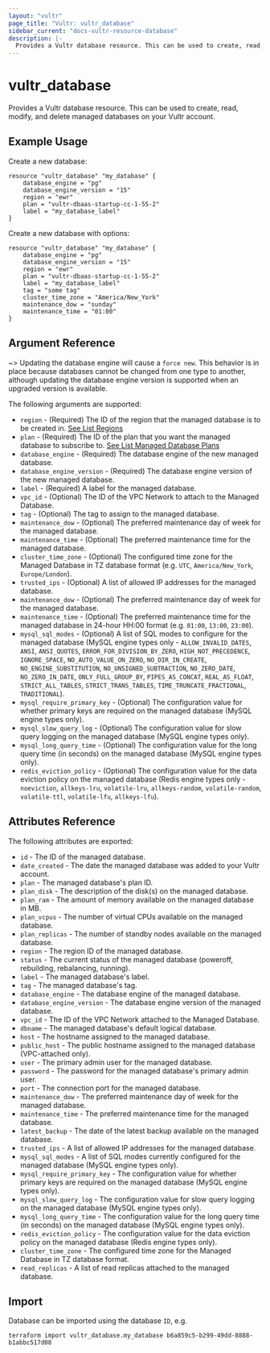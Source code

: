 ```yaml
---
layout: "vultr"
page_title: "Vultr: vultr_database"
sidebar_current: "docs-vultr-resource-database"
description: |-
  Provides a Vultr database resource. This can be used to create, read, modify, and delete managed databases on your Vultr account.
---
```


# vultr_database

Provides a Vultr database resource. This can be used to create, read, modify, and delete managed databases on your Vultr account.

## Example Usage

Create a new database:

```hcl
resource "vultr_database" "my_database" {
	database_engine = "pg"
	database_engine_version = "15"
    region = "ewr"
    plan = "vultr-dbaas-startup-cc-1-55-2"
    label = "my_database_label"
}
```

Create a new database with options:

```hcl
resource "vultr_database" "my_database" {
	database_engine = "pg"
	database_engine_version = "15"
    region = "ewr"
    plan = "vultr-dbaas-startup-cc-1-55-2"
    label = "my_database_label"
	tag = "some tag"
	cluster_time_zone = "America/New_York"
	maintenance_dow = "sunday"
	maintenance_time = "01:00"
}
```

## Argument Reference


~> Updating the database engine will cause a `force new`. This behavior is in place because databases cannot be changed from one type to another, although updating the database engine version is supported when an upgraded version is available.

The following arguments are supported:

* `region` - (Required) The ID of the region that the managed database is to be created in. [See List Regions](https://www.vultr.com/api/#operation/list-regions)
* `plan` - (Required) The ID of the plan that you want the managed database to subscribe to. [See List Managed Database Plans](https://www.vultr.com/api/#tag/managed-databases/operation/list-database-plans)
* `database_engine` - (Required) The database engine of the new managed database.
* `database_engine_version` - (Required) The database engine version of the new managed database.
* `label` - (Required) A label for the managed database.
* `vpc_id` - (Optional) The ID of the VPC Network to attach to the Managed Database.
* `tag` - (Optional) The tag to assign to the managed database.
* `maintenance_dow` - (Optional) The preferred maintenance day of week for the managed database.
* `maintenance_time` - (Optional) The preferred maintenance time for the managed database.
* `cluster_time_zone` - (Optional) The configured time zone for the Managed Database in TZ database format (e.g. `UTC`, `America/New_York`, `Europe/London`).
* `trusted_ips` - (Optional) A list of allowed IP addresses for the managed database.
* `maintenance_dow` - (Optional) The preferred maintenance day of week for the managed database.
* `maintenance_time` - (Optional) The preferred maintenance time for the managed database in 24-hour HH:00 format (e.g. `01:00`, `13:00`, `23:00`).
* `mysql_sql_modes` - (Optional) A list of SQL modes to configure for the managed database (MySQL engine types only - `ALLOW_INVALID_DATES`, `ANSI`, `ANSI_QUOTES`, `ERROR_FOR_DIVISION_BY_ZERO`, `HIGH_NOT_PRECEDENCE`, `IGNORE_SPACE`, `NO_AUTO_VALUE_ON_ZERO`, `NO_DIR_IN_CREATE`, `NO_ENGINE_SUBSTITUTION`, `NO_UNSIGNED_SUBTRACTION`, `NO_ZERO_DATE`, `NO_ZERO_IN_DATE`, `ONLY_FULL_GROUP_BY`, `PIPES_AS_CONCAT`, `REAL_AS_FLOAT`, `STRICT_ALL_TABLES`, `STRICT_TRANS_TABLES`, `TIME_TRUNCATE_FRACTIONAL`, `TRADITIONAL`).
* `mysql_require_primary_key` - (Optional) The configuration value for whether primary keys are required on the managed database (MySQL engine types only).
* `mysql_slow_query_log` - (Optional) The configuration value for slow query logging on the managed database (MySQL engine types only).
* `mysql_long_query_time` - (Optional) The configuration value for the long query time (in seconds) on the managed database (MySQL engine types only).
* `redis_eviction_policy` - (Optional) The configuration value for the data eviction policy on the managed database (Redis engine types only - `noeviction`, `allkeys-lru`, `volatile-lru`, `allkeys-random`, `volatile-random`, `volatile-ttl`, `volatile-lfu`, `allkeys-lfu`).

## Attributes Reference

The following attributes are exported:

* `id` - The ID of the managed database.
* `date_created` - The date the managed database was added to your Vultr account.
* `plan` - The managed database's plan ID.
* `plan_disk` - The description of the disk(s) on the managed database.
* `plan_ram` - The amount of memory available on the managed database in MB.
* `plan_vcpus` - The number of virtual CPUs available on the managed database.
* `plan_replicas` - The number of standby nodes available on the managed database.
* `region` - The region ID of the managed database.
* `status` - The current status of the managed database (poweroff, rebuilding, rebalancing, running).
* `label` - The managed database's label.
* `tag` - The managed database's tag.
* `database_engine` - The database engine of the managed database.
* `database_engine_version` - The database engine version of the managed database.
* `vpc_id` - The ID of the VPC Network attached to the Managed Database.
* `dbname` - The managed database's default logical database.
* `host` - The hostname assigned to the managed database.
* `public_host` - The public hostname assigned to the managed database (VPC-attached only).
* `user` - The primary admin user for the managed database.
* `password` - The password for the managed database's primary admin user.
* `port` - The connection port for the managed database.
* `maintenance_dow` - The preferred maintenance day of week for the managed database.
* `maintenance_time` - The preferred maintenance time for the managed database.
* `latest_backup` - The date of the latest backup available on the managed database.
* `trusted_ips` - A list of allowed IP addresses for the managed database.
* `mysql_sql_modes` - A list of SQL modes currently configured for the managed database (MySQL engine types only).
* `mysql_require_primary_key` - The configuration value for whether primary keys are required on the managed database (MySQL engine types only).
* `mysql_slow_query_log` - The configuration value for slow query logging on the managed database (MySQL engine types only).
* `mysql_long_query_time` - The configuration value for the long query time (in seconds) on the managed database (MySQL engine types only).
* `redis_eviction_policy` - The configuration value for the data eviction policy on the managed database (Redis engine types only).
* `cluster_time_zone` - The configured time zone for the Managed Database in TZ database format.
* `read_replicas` - A list of read replicas attached to the managed database.


## Import

Database can be imported using the database `ID`, e.g.

```
terraform import vultr_database.my_database b6a859c5-b299-49dd-8888-b1abbc517d08
```
